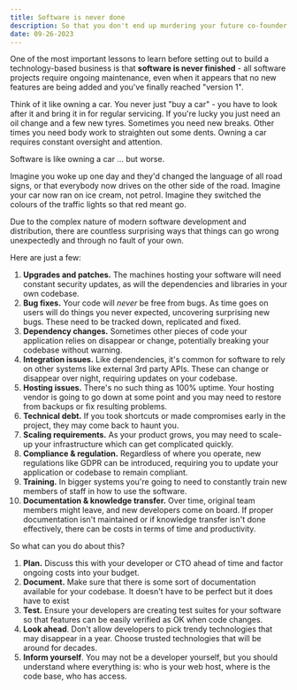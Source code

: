 ```yaml
---
title: Software is never done
description: So that you don't end up murdering your future co-founder or developer, it's important to understand that software is never finished and requires constant maintenance and investment.
date: 09-26-2023
---
```


One of the most important lessons to learn before setting out to build a technology-based business is that **software is never finished** - all software projects require ongoing maintenance, even when it appears that no new features are being added and you've finally reached "version 1".

Think of it like owning a car. You never just "buy a car" - you have to look after it and bring it in for regular servicing. If you're lucky you just need an oil change and a few new tyres. Sometimes you need new breaks. Other times you need body work to straighten out some dents. Owning a car requires constant oversight and attention.

Software is like owning a car … but worse.

Imagine you woke up one day and they'd changed the language of all road signs, or that everybody now drives on the other side of the road. Imagine your car now ran on ice cream, not petrol. Imagine they switched the colours of the traffic lights so that red meant go.

Due to the complex nature of modern software development and distribution, there are countless surprising ways that things can go wrong unexpectedly and through no fault of your own.

Here are just a few:

1. **Upgrades and patches.** The machines hosting your software will need constant security updates, as will the dependencies and libraries in your own codebase.
2. **Bug fixes.** Your code will _never_ be free from bugs. As time goes on users will do things you never expected, uncovering surprising new bugs. These need to be tracked down, replicated and fixed.
3. **Dependency changes.** Sometimes other pieces of code your application relies on disappear or change, potentially breaking your codebase without warning.
4. **Integration issues.** Like dependencies, it's common for software to rely on other systems like external 3rd party APIs. These can change or disappear over night, requiring updates on your codebase.
5. **Hosting issues.** There's no such thing as 100% uptime. Your hosting vendor is going to go down at some point and you may need to restore from backups or fix resulting problems.
6. **Technical debt.** If you took shortcuts or made compromises early in the project, they may come back to haunt you.
7. **Scaling requirements.** As your product grows, you may need to scale-up your infrastructure which can get complicated quickly.
8. **Compliance & regulation.** Regardless of where you operate, new regulations like GDPR can be introduced, requiring you to update your application or codebase to remain compliant.
9. **Training.** In bigger systems you're going to need to constantly train new members of staff in how to use the software.
10. **Documentation & knowledge transfer.** Over time, original team members might leave, and new developers come on board. If proper documentation isn't maintained or if knowledge transfer isn't done effectively, there can be costs in terms of time and productivity.

So what can you do about this?

1. **Plan.** Discuss this with your developer or CTO ahead of time and factor ongoing costs into your budget.
2. **Document.** Make sure that there is some sort of documentation available for your codebase. It doesn't have to be perfect but it does have to exist
3. **Test.** Ensure your developers are creating test suites for your software so that features can be easily verified as OK when code changes.
4. **Look ahead**. Don't allow developers to pick trendy technologies that may disappear in a year. Choose trusted technologies that will be around for decades.
5. **Inform yourself**. You may not be a developer yourself, but you should understand where everything is: who is your web host, where is the code base, who has access.
